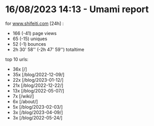# 16/08/2023 14:13 - Umami report
for www.shifeiti.com [24h] :

 - 166 (-41) page views
 - 65 (-15) uniques
 - 52 (-1) bounces
 - 2h 30' 58'' (-2h 47' 59'') totaltime


top 10 urls:
 - 36x [/]
 - 35x [/blog/2022-12-09/]
 - 22x [/blog/2023-01-12/]
 - 21x [/blog/2022-12-22/]
 - 13x [/blog/2022-05-07/]
 - 7x [/wiki/]
 - 6x [/about/]
 - 5x [/blog/2023-02-03/]
 - 3x [/blog/2023-04-09/]
 - 3x [/blog/2022-05-24/]


